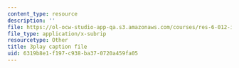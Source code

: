 ```yaml
---
content_type: resource
description: ''
file: https://ol-ocw-studio-app-qa.s3.amazonaws.com/courses/res-6-012-introduction-to-probability-spring-2018/6319b8e1f197c938ba370720a459fa05_xDN5Onmu0mk.srt
file_type: application/x-subrip
resourcetype: Other
title: 3play caption file
uid: 6319b8e1-f197-c938-ba37-0720a459fa05
---
```

